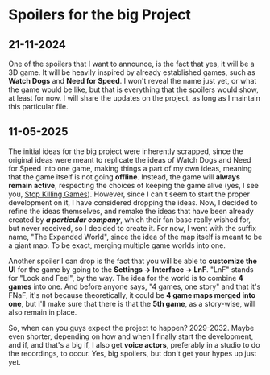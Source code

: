 # Spoilers for the big Project
## 21-11-2024
One of the spoilers that I want to announce, is the fact that yes, it will be a 3D game. It will be heavily inspired by already established games, such as **Watch Dogs** and **Need for Speed**. I won't reveal the name just yet, or what the game would be like, but that is everything that the spoilers would show, at least for now. I will share the updates on the project, as long as I maintain this particular file.

## 11-05-2025
The initial ideas for the big project were inherently scrapped, since the original ideas were meant to replicate the ideas of Watch Dogs and Need for Speed into one game, making things a part of my own ideas, meaning that the game itself is not going **offline**. Instead, the game will **always remain active**, respecting the choices of keeping the game alive (yes, I see you, [Stop Killing Games](https://www.stopkillinggames.com/)). However, since I can't seem to start the proper development on it, I have considered dropping the ideas. Now, I decided to refine the ideas themselves, and remake the ideas that have been already created by ***a particular company***, which their fan base really wished for, but never received, so I decided to create it. For now, I went with the suffix name, "The Expanded World", since the idea of the map itself is meant to be a giant map. To be exact, merging multiple game worlds into one.

Another spoiler I can drop is the fact that you will be able to **customize the UI** for the game by going to the **Settings → Interface → LnF**. "LnF" stands for "Look and Feel", by the way. The idea for the world is to combine **4 games** into one. And before anyone says, "4 games, one story" and that it's FNaF, it's not because theoretically, it could be **4 game maps merged into one**, but I'll make sure that there is that the **5th game**, as a story-wise, will also remain in place.

So, when can you guys expect the project to happen? 2029-2032. Maybe even shorter, depending on how and when I finally start the development, and if, and that's a big if, I also get **voice actors**, preferably in a studio to do the recordings, to occur. Yes, big spoilers, but don't get your hypes up just yet.
